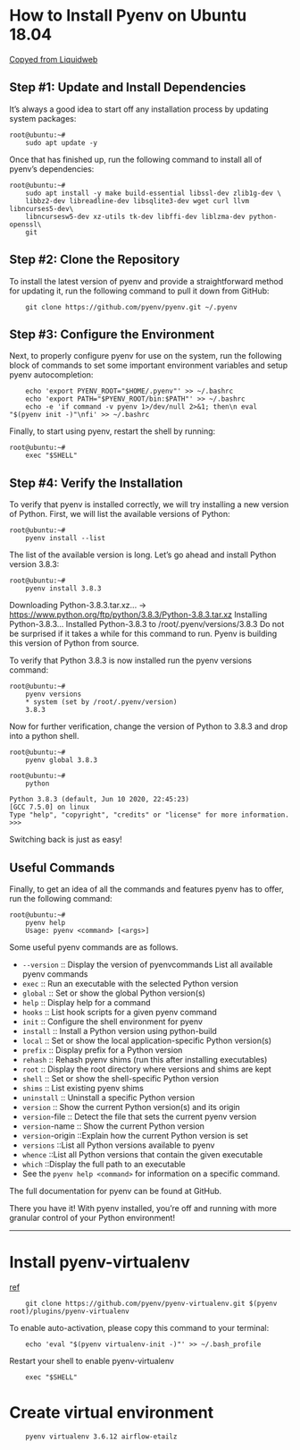 # How to Install Pyenv on Ubuntu 18.04

[Copyed from Liquidweb](https://www.liquidweb.com/kb/how-to-install-pyenv-on-ubuntu-18-04/)

## Step #1: Update and Install Dependencies
It’s always a good idea to start off any installation process by updating system packages:

```
root@ubuntu:~#
    sudo apt update -y
```

Once that has finished up, run the following command to install all of pyenv’s dependencies:

```
root@ubuntu:~#
    sudo apt install -y make build-essential libssl-dev zlib1g-dev \
    libbz2-dev libreadline-dev libsqlite3-dev wget curl llvm libncurses5-dev\
    libncursesw5-dev xz-utils tk-dev libffi-dev liblzma-dev python-openssl\
    git
```


## Step #2: Clone the Repository
To install the latest version of pyenv and provide a straightforward method for updating it, run the following command to pull it down from GitHub:

```
    git clone https://github.com/pyenv/pyenv.git ~/.pyenv
```


## Step #3: Configure the Environment
Next, to properly configure pyenv for use on the system, run the following block of commands to set some important environment variables and setup pyenv autocompletion:
```
    echo 'export PYENV_ROOT="$HOME/.pyenv"' >> ~/.bashrc
    echo 'export PATH="$PYENV_ROOT/bin:$PATH"' >> ~/.bashrc
    echo -e 'if command -v pyenv 1>/dev/null 2>&1; then\n eval "$(pyenv init -)"\nfi' >> ~/.bashrc
```
Finally, to start using pyenv, restart the shell by running:
```
root@ubuntu:~# 
    exec "$SHELL"
```


## Step #4: Verify the Installation
To verify that pyenv is installed correctly, we will try installing a new version of Python. First, we will list the available versions of Python:

```
root@ubuntu:~#
    pyenv install --list
```

The list of the available version is long. Let’s go ahead and install Python version 3.8.3:

```
root@ubuntu:~#
    pyenv install 3.8.3
```

Downloading Python-3.8.3.tar.xz...
-> https://www.python.org/ftp/python/3.8.3/Python-3.8.3.tar.xz
Installing Python-3.8.3...
Installed Python-3.8.3 to /root/.pyenv/versions/3.8.3
Do not be surprised if it takes a while for this command to run. Pyenv is building this version of Python from source.

To verify that Python 3.8.3 is now installed run the pyenv versions command:

```
root@ubuntu:~# 
    pyenv versions
    * system (set by /root/.pyenv/version)
    3.8.3
```

Now for further verification, change the version of Python to 3.8.3 and drop into a python shell.
```
root@ubuntu:~#
    pyenv global 3.8.3

root@ubuntu:~#
    python

Python 3.8.3 (default, Jun 10 2020, 22:45:23)
[GCC 7.5.0] on linux
Type "help", "copyright", "credits" or "license" for more information.
>>>
```
Switching back is just as easy!

## Useful Commands
Finally, to get an idea of all the commands and features pyenv has to offer, run the following command:

```
root@ubuntu:~# 
    pyenv help
    Usage: pyenv <command> [<args>]
```

Some useful pyenv commands are as follows.

- `--version` :: Display the version of pyenvcommands List all available pyenv commands
- `exec` :: Run an executable with the selected Python version
- `global` :: Set or show the global Python version(s)
- `help` :: Display help for a command
- `hooks` :: List hook scripts for a given pyenv command
- `init` :: Configure the shell environment for pyenv
- `install` :: Install a Python version using python-build
- `local` :: Set or show the local application-specific Python version(s)
- `prefix` :: Display prefix for a Python version
- `rehash` :: Rehash pyenv shims (run this after installing executables)
- `root` :: Display the root directory where versions and shims are kept
- `shell` :: Set or show the shell-specific Python version
- `shims` :: List existing pyenv shims
- `uninstall` :: Uninstall a specific Python version
- `version` :: Show the current Python version(s) and its origin
- `version`-file :: Detect the file that sets the current pyenv version
- `version`-name :: Show the current Python version
- `version`-origin ::Explain how the current Python version is set
- `versions` ::List all Python versions available to pyenv
- `whence` ::List all Python versions that contain the given executable
- `which` ::Display the full path to an executable
- See the `pyenv help <command>` for information on a specific command.


The full documentation for pyenv can be found at GitHub.

There you have it! With pyenv installed, you’re off and running with more granular control of your Python environment!

--- 
# Install pyenv-virtualenv

[ref](https://github.com/pyenv/pyenv-virtualenv)

```
    git clone https://github.com/pyenv/pyenv-virtualenv.git $(pyenv root)/plugins/pyenv-virtualenv

```
To enable auto-activation, please copy this command to your terminal:

```
    echo 'eval "$(pyenv virtualenv-init -)"' >> ~/.bash_profile
```

Restart your shell to enable pyenv-virtualenv
```
    exec "$SHELL"
```

# Create virtual environment
```
    pyenv virtualenv 3.6.12 airflow-etailz
```